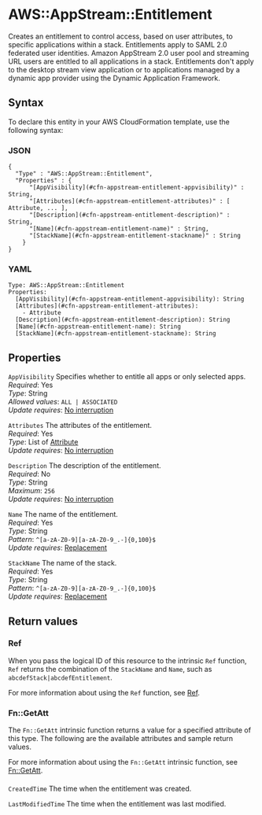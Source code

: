 # AWS::AppStream::Entitlement<a name="aws-resource-appstream-entitlement"></a>

Creates an entitlement to control access, based on user attributes, to specific applications within a stack\. Entitlements apply to SAML 2\.0 federated user identities\. Amazon AppStream 2\.0 user pool and streaming URL users are entitled to all applications in a stack\. Entitlements don't apply to the desktop stream view application or to applications managed by a dynamic app provider using the Dynamic Application Framework\.

## Syntax<a name="aws-resource-appstream-entitlement-syntax"></a>

To declare this entity in your AWS CloudFormation template, use the following syntax:

### JSON<a name="aws-resource-appstream-entitlement-syntax.json"></a>

```
{
  "Type" : "AWS::AppStream::Entitlement",
  "Properties" : {
      "[AppVisibility](#cfn-appstream-entitlement-appvisibility)" : String,
      "[Attributes](#cfn-appstream-entitlement-attributes)" : [ Attribute, ... ],
      "[Description](#cfn-appstream-entitlement-description)" : String,
      "[Name](#cfn-appstream-entitlement-name)" : String,
      "[StackName](#cfn-appstream-entitlement-stackname)" : String
    }
}
```

### YAML<a name="aws-resource-appstream-entitlement-syntax.yaml"></a>

```
Type: AWS::AppStream::Entitlement
Properties:
  [AppVisibility](#cfn-appstream-entitlement-appvisibility): String
  [Attributes](#cfn-appstream-entitlement-attributes):
    - Attribute
  [Description](#cfn-appstream-entitlement-description): String
  [Name](#cfn-appstream-entitlement-name): String
  [StackName](#cfn-appstream-entitlement-stackname): String
```

## Properties<a name="aws-resource-appstream-entitlement-properties"></a>

`AppVisibility` <a name="cfn-appstream-entitlement-appvisibility"></a>
Specifies whether to entitle all apps or only selected apps\.  
_Required_: Yes  
_Type_: String  
_Allowed values_: `ALL | ASSOCIATED`  
_Update requires_: [No interruption](https://docs.aws.amazon.com/AWSCloudFormation/latest/UserGuide/using-cfn-updating-stacks-update-behaviors.html#update-no-interrupt)

`Attributes` <a name="cfn-appstream-entitlement-attributes"></a>
The attributes of the entitlement\.  
_Required_: Yes  
_Type_: List of [Attribute](aws-properties-appstream-entitlement-attribute.md)  
_Update requires_: [No interruption](https://docs.aws.amazon.com/AWSCloudFormation/latest/UserGuide/using-cfn-updating-stacks-update-behaviors.html#update-no-interrupt)

`Description` <a name="cfn-appstream-entitlement-description"></a>
The description of the entitlement\.  
_Required_: No  
_Type_: String  
_Maximum_: `256`  
_Update requires_: [No interruption](https://docs.aws.amazon.com/AWSCloudFormation/latest/UserGuide/using-cfn-updating-stacks-update-behaviors.html#update-no-interrupt)

`Name` <a name="cfn-appstream-entitlement-name"></a>
The name of the entitlement\.  
_Required_: Yes  
_Type_: String  
_Pattern_: `^[a-zA-Z0-9][a-zA-Z0-9_.-]{0,100}$`  
_Update requires_: [Replacement](https://docs.aws.amazon.com/AWSCloudFormation/latest/UserGuide/using-cfn-updating-stacks-update-behaviors.html#update-replacement)

`StackName` <a name="cfn-appstream-entitlement-stackname"></a>
The name of the stack\.  
_Required_: Yes  
_Type_: String  
_Pattern_: `^[a-zA-Z0-9][a-zA-Z0-9_.-]{0,100}$`  
_Update requires_: [Replacement](https://docs.aws.amazon.com/AWSCloudFormation/latest/UserGuide/using-cfn-updating-stacks-update-behaviors.html#update-replacement)

## Return values<a name="aws-resource-appstream-entitlement-return-values"></a>

### Ref<a name="aws-resource-appstream-entitlement-return-values-ref"></a>

When you pass the logical ID of this resource to the intrinsic `Ref` function, `Ref` returns the combination of the `StackName` and `Name`, such as `abcdefStack|abcdefEntitlement`\.

For more information about using the `Ref` function, see [Ref](https://docs.aws.amazon.com/AWSCloudFormation/latest/UserGuide/intrinsic-function-reference-ref.html)\.

### Fn::GetAtt<a name="aws-resource-appstream-entitlement-return-values-fn--getatt"></a>

The `Fn::GetAtt` intrinsic function returns a value for a specified attribute of this type\. The following are the available attributes and sample return values\.

For more information about using the `Fn::GetAtt` intrinsic function, see [Fn::GetAtt](https://docs.aws.amazon.com/AWSCloudFormation/latest/UserGuide/intrinsic-function-reference-getatt.html)\.

#### <a name="aws-resource-appstream-entitlement-return-values-fn--getatt-fn--getatt"></a>

`CreatedTime` <a name="CreatedTime-fn::getatt"></a>
The time when the entitlement was created\.

`LastModifiedTime` <a name="LastModifiedTime-fn::getatt"></a>
The time when the entitlement was last modified\.
